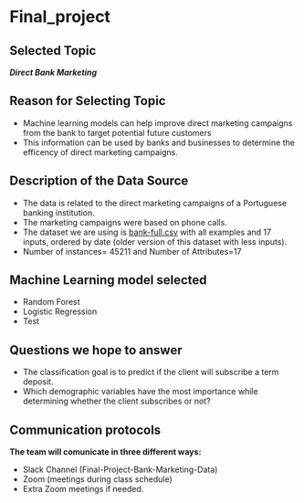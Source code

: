 # Final_project


## Selected Topic

***Direct Bank Marketing***

## Reason for Selecting Topic

* Machine learning models can help improve direct marketing campaigns from the bank to target potential future customers
* This information can be used by banks and businesses to determine the efficency of direct marketing campaigns.

## Description of the Data Source

* The data is related to the direct marketing campaigns of a Portuguese banking institution. 
* The marketing campaigns were based on phone calls. 
* The dataset we are using is [bank-full.csv](/bank-full.csv) with all examples and 17 inputs, ordered by date (older version of this dataset with less inputs).
* Number of instances= 45211 and Number of Attributes=17

## Machine Learning model selected

* Random Forest
* Logistic Regression
* Test


## Questions we hope to answer
* The classification goal is to predict if the client will subscribe a term deposit.
* Which demographic variables have the most importance while determining whether the client subscribes or not?

## Communication protocols

**The team will comunicate in three different ways:**

* Slack Channel (Final-Project-Bank-Marketing-Data)
* Zoom (meetings during class schedule)
* Extra Zoom meetings if needed.

